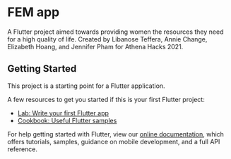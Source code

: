 # FEM app

A Flutter project aimed towards providing women the resources they need for a high quality of life.
Created by Libanose Teffera, Annie Change, Elizabeth Hoang, and Jennifer Pham for Athena Hacks 2021.

## Getting Started

This project is a starting point for a Flutter application.

A few resources to get you started if this is your first Flutter project:

- [Lab: Write your first Flutter app](https://flutter.dev/docs/get-started/codelab)
- [Cookbook: Useful Flutter samples](https://flutter.dev/docs/cookbook)

For help getting started with Flutter, view our
[online documentation](https://flutter.dev/docs), which offers tutorials,
samples, guidance on mobile development, and a full API reference.
